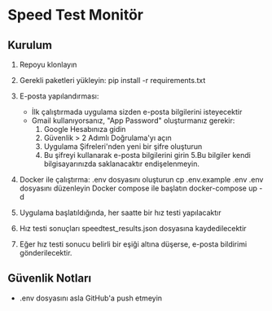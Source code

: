 # Speed Test Monitör

## Kurulum

1. Repoyu klonlayın

2. Gerekli paketleri yükleyin: pip install -r requirements.txt

3. E-posta yapılandırması:
   - İlk çalıştırmada uygulama sizden e-posta bilgilerini isteyecektir
   - Gmail kullanıyorsanız, "App Password" oluşturmanız gerekir:
     1. Google Hesabınıza gidin
     2. Güvenlik > 2 Adımlı Doğrulama'yı açın
     3. Uygulama Şifreleri'nden yeni bir şifre oluşturun
     4. Bu şifreyi kullanarak e-posta bilgilerini girin
     5.Bu bilgiler kendi bilgisayarınızda saklanacaktır endişelenmeyin.

4. Docker ile çalıştırma:
   .env dosyasını oluşturun
    cp .env.example .env
   .env dosyasını düzenleyin
    Docker compose ile başlatın
    docker-compose up -d

5. Uygulama başlatıldığında, her saatte bir hız testi yapılacaktır

6. Hız testi sonuçları speedtest_results.json dosyasına kaydedilecektir

7. Eğer hız testi sonucu belirli bir eşiği altına düşerse, e-posta bildirimi gönderilecektir.

## Güvenlik Notları

- .env dosyasını asla GitHub'a push etmeyin
